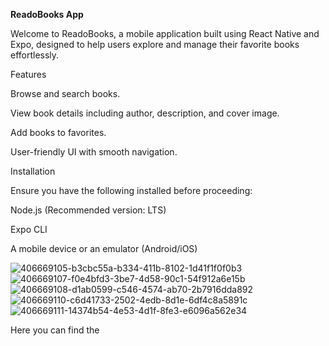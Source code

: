 **ReadoBooks App**

Welcome to ReadoBooks, a mobile application built using React Native and Expo, designed to help users explore and manage their favorite books effortlessly.

Features

Browse and search books.

View book details including author, description, and cover image.

Add books to favorites.

User-friendly UI with smooth navigation.

Installation

Ensure you have the following installed before proceeding:

Node.js (Recommended version: LTS)

Expo CLI

A mobile device or an emulator (Android/iOS)

![406669105-b3cbc55a-b334-411b-8102-1d41f1f0f0b3](https://github.com/user-attachments/assets/283589e6-e4a5-43d8-b478-8ce90dd259e5)
![406669107-f0e4bfd3-3be7-4d58-90c1-54f912a6e15b](https://github.com/user-attachments/assets/d055497b-9121-403a-a108-ad4671395c16)
![406669108-d1ab0599-c546-4574-ab70-2b7916dda892](https://github.com/user-attachments/assets/fcbc4fe3-9d5b-4ac7-b20c-804fcddbd0d1)
![406669110-c6d41733-2502-4edb-8d1e-6df4c8a5891c](https://github.com/user-attachments/assets/d4ab8bb5-c6d4-4abe-ac33-c5e9661523aa)
![406669111-14374b54-4e53-4d1f-8fe3-e6096a562e34](https://github.com/user-attachments/assets/2e24e45b-13e8-4131-a655-aa0bdf576aeb)

Here you can find the 
